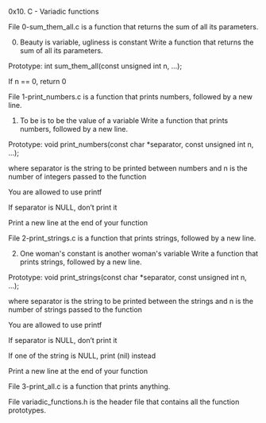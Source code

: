 0x10. C - Variadic functions

File 0-sum_them_all.c is a function that returns the sum of all its parameters.

0. Beauty is variable, ugliness is constant
Write a function that returns the sum of all its parameters.

Prototype: int sum_them_all(const unsigned int n, ...);

If n == 0, return 0

File 1-print_numbers.c is a function that prints numbers, followed by a new line.

1. To be is to be the value of a variable
Write a function that prints numbers, followed by a new line.

Prototype: void print_numbers(const char *separator, const unsigned int n, ...);

where separator is the string to be printed between numbers and n is the number of integers passed to the function

You are allowed to use printf

If separator is NULL, don’t print it

Print a new line at the end of your function

File 2-print_strings.c is a function that prints strings, followed by a new line.

2. One woman's constant is another woman's variable
Write a function that prints strings, followed by a new line.

Prototype: void print_strings(const char *separator, const unsigned int n, ...);

where separator is the string to be printed between the strings and n is the number of strings passed to the function

You are allowed to use printf

If separator is NULL, don’t print it

If one of the string is NULL, print (nil) instead

Print a new line at the end of your function


File 3-print_all.c is a function that prints anything.

File variadic_functions.h is the header file that contains all the function prototypes.

